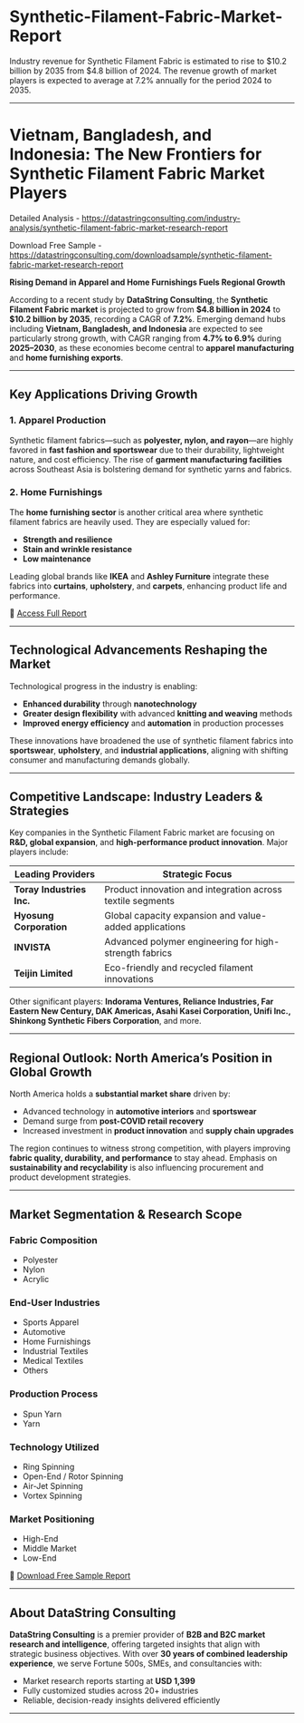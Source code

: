 # Synthetic-Filament-Fabric-Market-Report

Industry revenue for Synthetic Filament Fabric is estimated to rise to $10.2 billion by 2035 from $4.8 billion of 2024. The revenue growth of market players is expected to average at 7.2% annually for the period 2024 to 2035.

---

# Vietnam, Bangladesh, and Indonesia: The New Frontiers for Synthetic Filament Fabric Market Players

Detailed Analysis - https://datastringconsulting.com/industry-analysis/synthetic-filament-fabric-market-research-report

Download Free Sample - https://datastringconsulting.com/downloadsample/synthetic-filament-fabric-market-research-report

**Rising Demand in Apparel and Home Furnishings Fuels Regional Growth**

According to a recent study by **DataString Consulting**, the **Synthetic Filament Fabric market** is projected to grow from **\$4.8 billion in 2024** to **\$10.2 billion by 2035**, recording a CAGR of **7.2%**. Emerging demand hubs including **Vietnam, Bangladesh, and Indonesia** are expected to see particularly strong growth, with CAGR ranging from **4.7% to 6.9%** during **2025–2030**, as these economies become central to **apparel manufacturing** and **home furnishing exports**.

---

## Key Applications Driving Growth

### 1. **Apparel Production**

Synthetic filament fabrics—such as **polyester, nylon, and rayon**—are highly favored in **fast fashion and sportswear** due to their durability, lightweight nature, and cost efficiency. The rise of **garment manufacturing facilities** across Southeast Asia is bolstering demand for synthetic yarns and fabrics.

### 2. **Home Furnishings**

The **home furnishing sector** is another critical area where synthetic filament fabrics are heavily used. They are especially valued for:

* **Strength and resilience**
* **Stain and wrinkle resistance**
* **Low maintenance**

Leading global brands like **IKEA** and **Ashley Furniture** integrate these fabrics into **curtains**, **upholstery**, and **carpets**, enhancing product life and performance.

🔗 [Access Full Report](https://datastringconsulting.com/industry-analysis/synthetic-filament-fabric-market-research-report)

---

## Technological Advancements Reshaping the Market

Technological progress in the industry is enabling:

* **Enhanced durability** through **nanotechnology**
* **Greater design flexibility** with advanced **knitting and weaving** methods
* **Improved energy efficiency** and **automation** in production processes

These innovations have broadened the use of synthetic filament fabrics into **sportswear**, **upholstery**, and **industrial applications**, aligning with shifting consumer and manufacturing demands globally.

---

## Competitive Landscape: Industry Leaders & Strategies

Key companies in the Synthetic Filament Fabric market are focusing on **R\&D, global expansion**, and **high-performance product innovation**. Major players include:

| **Leading Providers**     | **Strategic Focus**                                        |
| ------------------------- | ---------------------------------------------------------- |
| **Toray Industries Inc.** | Product innovation and integration across textile segments |
| **Hyosung Corporation**   | Global capacity expansion and value-added applications     |
| **INVISTA**               | Advanced polymer engineering for high-strength fabrics     |
| **Teijin Limited**        | Eco-friendly and recycled filament innovations             |

Other significant players:
**Indorama Ventures, Reliance Industries, Far Eastern New Century, DAK Americas, Asahi Kasei Corporation, Unifi Inc., Shinkong Synthetic Fibers Corporation**, and more.

---

## Regional Outlook: North America’s Position in Global Growth

North America holds a **substantial market share** driven by:

* Advanced technology in **automotive interiors** and **sportswear**
* Demand surge from **post-COVID retail recovery**
* Increased investment in **product innovation** and **supply chain upgrades**

The region continues to witness strong competition, with players improving **fabric quality, durability, and performance** to stay ahead. Emphasis on **sustainability and recyclability** is also influencing procurement and product development strategies.

---

## Market Segmentation & Research Scope

### **Fabric Composition**

* Polyester
* Nylon
* Acrylic

### **End-User Industries**

* Sports Apparel
* Automotive
* Home Furnishings
* Industrial Textiles
* Medical Textiles
* Others

### **Production Process**

* Spun Yarn
* Yarn

### **Technology Utilized**

* Ring Spinning
* Open-End / Rotor Spinning
* Air-Jet Spinning
* Vortex Spinning

### **Market Positioning**

* High-End
* Middle Market
* Low-End

📄 [Download Free Sample Report](https://datastringconsulting.com/downloadsample/synthetic-filament-fabric-market-research-report)

---

## About DataString Consulting

**DataString Consulting** is a premier provider of **B2B and B2C market research and intelligence**, offering targeted insights that align with strategic business objectives. With over **30 years of combined leadership experience**, we serve Fortune 500s, SMEs, and consultancies with:

* Market research reports starting at **USD 1,399**
* Fully customized studies across 20+ industries
* Reliable, decision-ready insights delivered efficiently

---
